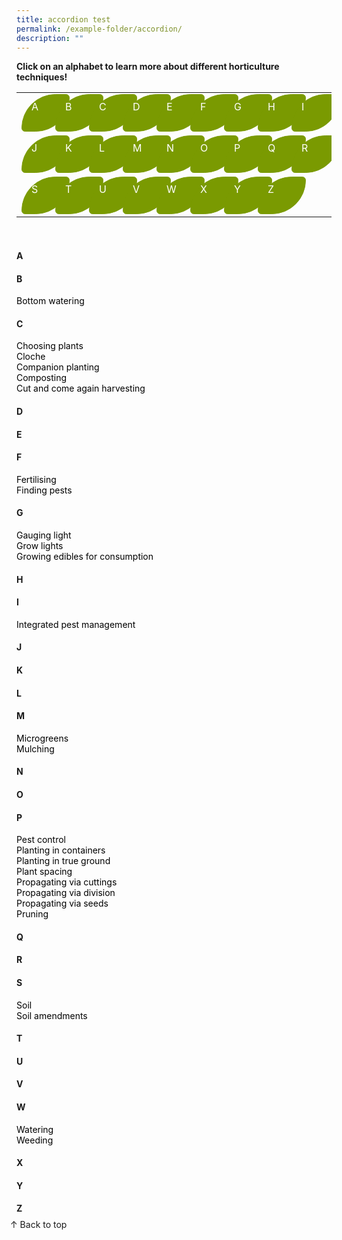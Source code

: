 ```yaml
---
title: accordion test
permalink: /example-folder/accordion/
description: ""
---
```

<style>
	a:link.body, a:visited.body {
		color: black;
		text-decoration: none;
	}
	
	a:hover.body {
		color: #7a9a01;
		text-decoration:underline;
	}
	
	table a:link {
		color:white;
	}
	
	tr {
		height:100%;
		width: 95%;
		display: flex;
		flex-direction: row;
		flex-wrap: wrap;
		column-gap: 38px;
		overflow: visible;
	}
	
	.button-leaf {
		height: 40px;
		width: 45px;
		padding: 9px 15px 9px;
	  background-color: #7a9a01;
	  border: 1px solid #7a9a01;
	  border-radius: 95px 10px;
	  color: white !important;
	}
	
	.scrolltop {
		position:relative;
		bottom:10px;
		right: 10px
	}
</style>

<a id="top"></a>
<strong>Click on an alphabet to learn more about different horticulture techniques!</strong>
<table>
	<tbody>
		<tr>
			<td style="width:0; border-bottom:0px"><a href="#a" style="text-decoration: none"><div class="button-leaf">A</div></a></td>
			<td style="width:0; border-bottom:0px"><a href="#b" style="text-decoration:none"><div class="button-leaf">B</div></a></td>
		<td style="width:0; border-bottom:0px"><a href="#c" style="text-decoration:none"><div class="button-leaf">C</div></a></td>
		<td style="width:0; border-bottom:0px"><a href="#d" style="text-decoration:none"><div class="button-leaf">D</div></a></td>
		<td style="width:0; border-bottom:0px"><a href="#e" style="text-decoration:none"><div class="button-leaf">E</div></a></td>
		<td style="width:0; border-bottom:0px"><a href="#f" style="text-decoration:none"><div class="button-leaf">F</div></a></td>
		<td style="width:0; border-bottom:0px"><a href="#g" style="text-decoration:none"><div class="button-leaf">G</div></a></td>
		<td style="width:0; border-bottom:0px"><a href="#h" style="text-decoration:none"><div class="button-leaf">H</div></a></td>
		<td style="width:0; border-bottom:0px"><a href="#i" style="text-decoration:none"><div class="button-leaf">I</div></a></td>
		<td style="width:0; border-bottom:0px"><a href="#j" style="text-decoration:none"><div class="button-leaf">J</div></a></td>
		<td style="width:0; border-bottom:0px"><a href="#k" style="text-decoration:none"><div class="button-leaf">K</div></a></td>
		<td style="width:0; border-bottom:0px"><a href="#l" style="text-decoration:none"><div class="button-leaf">L</div></a></td>
		<td style="width:0; border-bottom:0px"><a href="#m" style="text-decoration:none"><div class="button-leaf">M</div></a></td>
		<td style="width:0; border-bottom:0px"><a href="#n" style="text-decoration:none"><div class="button-leaf">N</div></a></td>
		<td style="width:0; border-bottom:0px"><a href="#o" style="text-decoration:none"><div class="button-leaf">O</div></a></td>
		<td style="width:0; border-bottom:0px"><a href="#p" style="text-decoration:none"><div class="button-leaf">P</div></a></td>
		<td style="width:0; border-bottom:0px"><a href="#q" style="text-decoration:none"><div class="button-leaf">Q</div></a></td>
		<td style="width:0; border-bottom:0px"><a href="#r" style="text-decoration:none"><div class="button-leaf">R</div></a></td>
		<td style="width:0; border-bottom:0px"><a href="#s" style="text-decoration:none"><div class="button-leaf">S</div></a></td>
		<td style="width:0; border-bottom:0px"><a href="#t" style="text-decoration:none"><div class="button-leaf">T</div></a></td>
		<td style="width:0; border-bottom:0px"><a href="#u" style="text-decoration:none"><div class="button-leaf">U</div></a></td>
		<td style="width:0; border-bottom:0px"><a href="#v" style="text-decoration:none"><div class="button-leaf">V</div></a></td>
		<td style="width:0; border-bottom:0px"><a href="#w" style="text-decoration:none"><div class="button-leaf">W</div></a></td>
		<td style="width:0; border-bottom:0px"><a href="#x" style="text-decoration:none"><div class="button-leaf">X</div></a></td>
		<td style="width:0; border-bottom:0px"><a href="#y" style="text-decoration:none"><div class="button-leaf">Y</div></a></td>
		<td style="width:0; border-bottom:0px"><a href="#z" style="text-decoration:none"><div class="button-leaf">Z</div></a></td>
	</tr>
</tbody></table>
<br>

<section>
<h4 id="a">A</h4>
<h4 id="b">B</h4>
	<a href="/page-index/horticulture-techniques/bottom-watering/" class="body">Bottom watering</a>
<h4 id="c">C</h4>
	<a href="/page-index/horticulture-techniques/choosing-plants/" class="body">Choosing plants</a>
	<br>
	<a href="/page-index/horticulture-techniques/cloches/" class="body">Cloche</a>
	<br>
	<a href="/page-index/horticulture-techniques/companion-planting" class="body">Companion planting</a>
	<br>
	<a href="/page-index/horticulture-techniques/composting/" class="body">Composting</a>
	<br>
	<a href="/page-index/horticulture-techniques/cut-and-come-again/" class="body">Cut and come again harvesting</a>
<h4 id="d">D</h4>
<h4 id="e">E</h4>
<h4 id="f">F</h4>
	<a href="/page-index/horticulture-techniques/fertilising/" class="body">Fertilising</a><br>
	<a href="/page-index/horticulture-techniques/finding-pests/" class="body">Finding pests</a><br>
<h4 id="g">G</h4>
<a href="/page-index/horticulture-techniques/gauging-light/" class="body">Gauging light</a><br>
<a href="/page-index/horticulture-techniques/grow-lights" class="body">Grow lights</a><br>
	<a href="/page-index/horticulture-techniques/harvesting-hygiene/" class="body">Growing edibles for consumption</a>
<h4 id="h">H</h4>
<h4 id="i">I</h4>
	<a href="/page-index/horticulture-techniques/ipm" class="body">Integrated pest management</a>
<h4 id="j">J</h4>
<h4 id="k">K</h4>
<h4 id="l">L</h4>
<h4 id="m">M</h4>
	<a href="/page-index/horticulture-techniques/microgreens/" class="body">Microgreens</a><br>
	<a href="/page-index/horticulture-techniques/mulching/" class="body">Mulching</a>
<h4 id="n">N</h4>
<h4 id="o">O</h4>
<h4 id="p">P</h4>
	<a href="/page-index/horticulture-techniques/pest-control/" class="body">Pest control</a><br>
	<a href="/page-index/horticulture-techniques/planting-in-containers/" class="body">Planting in containers</a><br>
	<a href="/page-index/horticulture-techniques/true-ground/" class="body">Planting in true ground</a><br>
	<a href="/page-index/horticulture-techniques/plant-spacing/" class="body">Plant spacing</a><br>
	<a href="/page-index/horticulture-techniques/propagating-by-cuttings" class="body">Propagating via cuttings</a><br>
<a href="/page-index/horticulture-techniques/propagating-by-division" class="body">Propagating via division</a><br>
<a href="/page-index/horticulture-techniques/propagating-by-seed" class="body">Propagating via seeds</a><br>
	<a href="/page-index/horticulture-techniques/pruning" class="body">Pruning</a>
<h4 id="q">Q</h4>
<h4 id="r">R</h4>
<h4 id="s">S</h4>
	<a href="/page-index/horticulture-techniques/soil/" class="body">Soil</a><br>
	<a href="/page-index/horticulture-techniques/soil-amendments/" class="body">Soil amendments</a><br>
<h4 id="t">T</h4>
<h4 id="u">U</h4>
<h4 id="v">V</h4>
<h4 id="w">W</h4>
	<a href="/page-index/horticulture-techniques/watering/" class="body">Watering</a><br>
	<a href="/page-index/horticulture-techniques/weeding/" class="body">Weeding</a><br>
<h4 id="x">X</h4>
<h4 id="y">Y</h4>
<h4 id="z">Z</h4>
</section>


<a href="#top" class="scrolltop content" style="text-decoration:none">↑ Back to top</a>